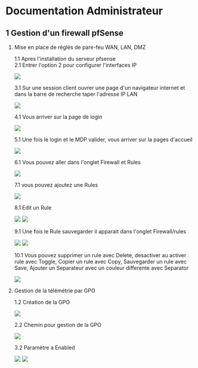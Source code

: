 # Documentation Administrateur 


## 1 Gestion d'un firewall pfSense

1. Mise en place de réglés de pare-feu WAN, LAN, DMZ

    1.1  Apres l'installation du serveur pfsense \
    2.1 Entrer l'option 2 pour configurer l'interfaces IP

    ![](../Ressources/S04/Pfsenseserveur.png)

    3.1 Sur une session client ouvrer une page d'un navigateur internet et dans la barre de recherche taper l'adresse IP LAN

    ![](../Ressources/S04/Pfsensedansfirefox.png)

    4.1 Vous arriver sur la page de login 

    ![](../Ressources/S04/Pfsenseecrandelogin.png)

    5.1 Une fois le login et le MDP valider, vous arriver sur la pages d'accueil

    ![](../Ressources/S04/Pfsensepagesd'accueil.png)

    6.1 Vous pouvez aller dans l'onglet Firewall et Rules

    ![](../Ressources/S04/Pfsenserules.png)

    7.1 vous pouvez ajoutez une Rules

    ![](../Ressources/S04/pfsenseaddrule.png)

    8.1 Edit un Rule

    ![](../Ressources/S04/Pfsenseeditrule1.png)
    ![](../Ressources/S04/Pfsenseeditrule2.png)

    9.1 Une fois le Rule sauvegarder il apparait dans l'onglet Firewall/rules
    
    ![](../Ressources/S04/RéglesPfsenseLAN.png)
    ![](../Ressources/S04/RéglesPfsenseLAN.png)

    10.1 Vous pouvez supprimer un rule avec Delete, desactiver au activer rule avec Toggle, Copier un rule avec Copy, Sauvegarder un rule avec Save, Ajouter un Separateur avec un couleur differente avec Separator
    
    ![](../Ressources/S04/Pfsensebarredetache.png)

 2. Gestion de la télémétrie par GPO 

    1.2 Création de la GPO

    ![](../Ressources/S04/ArboressenceGPOtelemetry.png)

    2.2 Chemin pour gestion de la GPO

    ![](../Ressources/S04/CheminGPOtelemetry.png)

    3.2 Paramètre a Enabled

    ![](../Ressources/S04/GPO%20T%C3%A9lemetry.png)
    ![](../Ressources/S04/GPO%20t%C3%A9lemetry%202.png)



